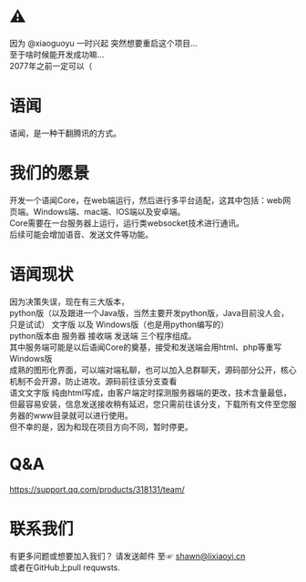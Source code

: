 # ⚠
因为 @xiaoguoyu 一时兴起 突然想要重启这个项目...
<br/>
至于啥时候能开发成功嘛...
<br/>
2077年之前一定可以（

# 语闻
语闻，是一种干翻腾讯的方式。

# 我们的愿景
开发一个语闻Core，在web端运行，然后进行多平台适配，这其中包括：web网页端。Windows端、mac端、IOS端以及安卓端。
<br/>
Core需要在一台服务器上运行，运行类websocket技术进行通讯。
<br/>
后续可能会增加语音、发送文件等功能。

# 语闻现状
因为决策失误，现在有三大版本，
<br/>
python版（以及跟进一个Java版，当然主要开发python版，Java目前没人会，只是试试）  文字版  以及  Windows版（也是用python编写的）
<br/>
python版本由 服务器 接收端 发送端 三个程序组成。
<br/>
其中服务端可能是以后语闻Core的奠基，接受和发送端会用html、php等重写
<br/>
Windows版
<br/>
成熟的图形化界面，可以端对端私聊，也可以加入总群聊天，源码部分公开，核心机制不会开源，防止进攻。源码前往该分支查看
<br/>
语文文字版 纯由html写成，由客户端定时探测服务器端的更改，技术含量最低，但最容易安装，信息发送接收稍有延迟，您只需前往该分支，下载所有文件至您服务器的www目录就可以进行使用。
<br/>
但不幸的是，因为和现在项目方向不同，暂时停更。

# Q&A
https://support.qq.com/products/318131/team/

# 联系我们
有更多问题或想要加入我们？ 
请发送邮件
至☞ shawn@lixiaoyi.cn
<br/>
或者在GitHub上pull requwsts.
